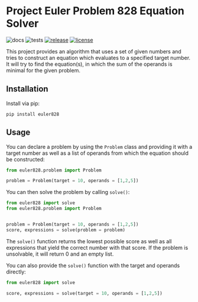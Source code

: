 # Project Euler Problem 828 Equation Solver
![docs](https://github.com/garyzan/euler-828/actions/workflows/docs.yml/badge.svg)
![tests](https://github.com/garyzan/euler-828/actions/workflows/tests.yml/badge.svg)
[![release](https://img.shields.io/badge/release-v0.1.0-blue.svg)](https://img.shields.io/badge/release-v0.1.0-blue.svg)
[![license](https://img.shields.io/badge/license-GPLv3-green.svg)](https://img.shields.io/badge/license-GPLv3-green.svg)

This project provides an algorithm that uses a set of given numbers and tries to construct an equation which evaluates to a specified target number. It will try to find the equation(s), in which the sum of the operands is minimal for the given problem. 

## Installation

Install via pip:

```
pip install euler828
```

## Usage

You can declare a problem by using the `Problem` class and providing it with a target number as well as a list of operands from which the equation should be constructed:

```python
from euler828.problem import Problem

problem = Problem(target = 10, operands = [1,2,5])
```

You can then solve the problem by calling `solve()`:

```python
from euler828 import solve
from euler828.problem import Problem


problem = Problem(target = 10, operands = [1,2,5])
score, expressions = solve(problem = problem)
```

The `solve()` function returns the lowest possible score as well as all expressions that yield the correct number with that score. If the problem is unsolvable, it will return 0 and an empty list.

You can also provide the `solve()` function with the target and operands directly:

```python
from euler828 import solve

score, expressions = solve(target = 10, operands = [1,2,5])
```